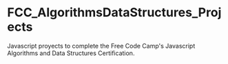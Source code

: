 # FCC_AlgorithmsDataStructures_Projects

Javascript proyects to complete the Free Code Camp's Javascript Algorithms and Data Structures Certification.
